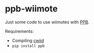 ppb-wiimote
===========

Just some code to use wiimotes with [PPB](https://ppb.dev/).

Requirements:
* Compiling [cwiid](https://github.com/azzra/python3-wiimote)
* `pip install ppb`
